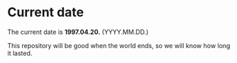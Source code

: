 # Current date

The current date is **1997.04.20.** (YYYY.MM.DD.)

This repository will be good when the world ends, so we will know how long it lasted.